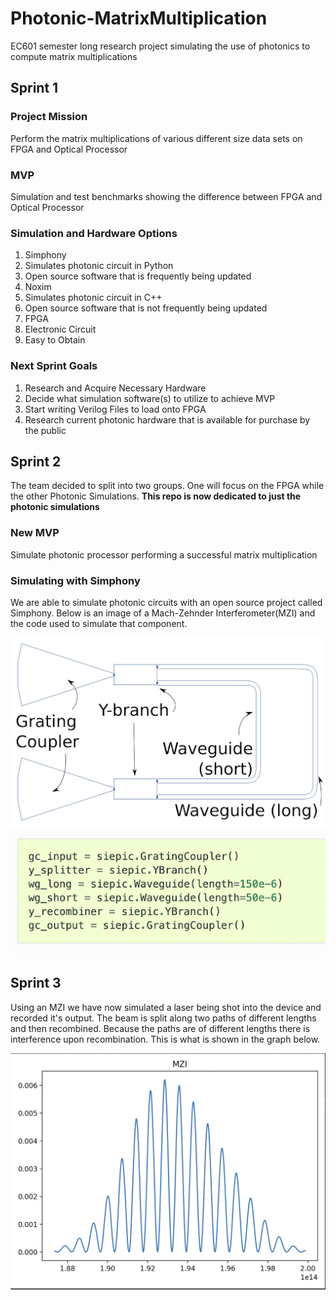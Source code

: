 # Photonic-MatrixMultiplication
EC601 semester long research project simulating the use of photonics to compute matrix multiplications


## Sprint 1
### Project Mission
Perform the matrix multiplications of various different size data sets on FPGA and Optical Processor

### MVP
Simulation and test benchmarks showing the difference between FPGA and Optical Processor

### Simulation and Hardware Options
1. Simphony
1. Simulates photonic circuit in Python
2. Open source software that is frequently being updated 
2. Noxim
1. Simulates photonic circuit in C++
2. Open source software that is not frequently being updated
3. FPGA
1. Electronic Circuit
2. Easy to Obtain

### Next Sprint Goals
1. Research and Acquire Necessary Hardware
2. Decide what simulation software(s) to utilize to achieve MVP
3. Start writing Verilog Files to load onto FPGA
4. Research current photonic hardware that is available for purchase by the public 

## Sprint 2

The team decided to split into two groups. One will focus on the FPGA while the other Photonic Simulations. **This repo is now dedicated to just the photonic simulations**

### New MVP
Simulate photonic processor performing a successful matrix multiplication

### Simulating with Simphony
We are able to simulate photonic circuits with an open source project called Simphony. Below is an image of a Mach-Zehnder Interferometer(MZI) and the code used to simulate that component.

![MZI](Images/MZI.png)
![MZICode](Images/MZICode.png)


## Sprint 3
Using an MZI we have now simulated a laser being shot into the device and recorded it's output. The beam is split along two paths of different lengths and then recombined. Because the paths are of different lengths there is interference upon recombination. This is what is shown in the graph below.

![Graph](Images/MZIGraph.png)

